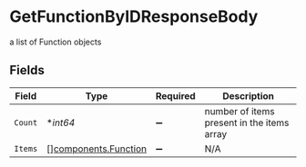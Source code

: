# GetFunctionByIDResponseBody

a list of Function objects


## Fields

| Field                                                        | Type                                                         | Required                                                     | Description                                                  |
| ------------------------------------------------------------ | ------------------------------------------------------------ | ------------------------------------------------------------ | ------------------------------------------------------------ |
| `Count`                                                      | **int64*                                                     | :heavy_minus_sign:                                           | number of items present in the items array                   |
| `Items`                                                      | [][components.Function](../../models/components/function.md) | :heavy_minus_sign:                                           | N/A                                                          |